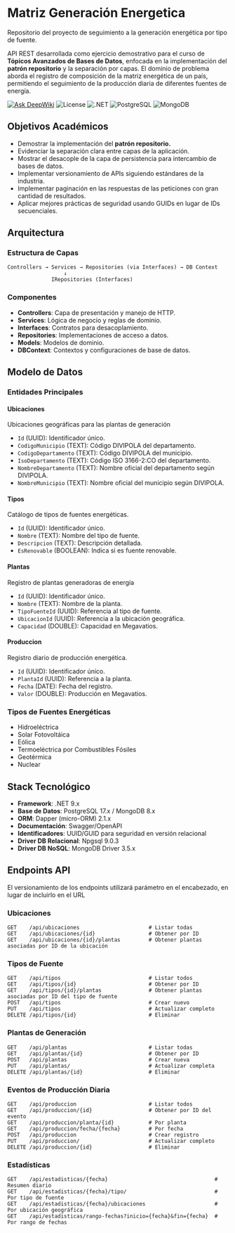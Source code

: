 # Matriz Generación Energetica

Repositorio del proyecto de seguimiento a la generación energética por tipo de fuente.

API REST desarrollada como ejercicio demostrativo para el curso de **Tópicos Avanzados de Bases de Datos**, enfocada en la implementación del **patrón repositorio** y la separación por capas. El dominio de problema aborda el registro de composición de la matriz energética de un país, permitiendo el seguimiento de la producción diaria de diferentes fuentes de energía.

[![Ask DeepWiki](https://deepwiki.com/badge.svg)](https://deepwiki.com/jdrodas/MatrizGeneracionEnergetica)
![License](https://img.shields.io/badge/license-Academic-orange)
![.NET](https://img.shields.io/badge/.NET-9.0-purple)
![PostgreSQL](https://img.shields.io/badge/database-postgreSQL-blue)
![MongoDB](https://img.shields.io/badge/database-mongoDB-green)

## Objetivos Académicos

- Demostrar la implementación del **patrón repositorio.**
- Evidenciar la separación clara entre capas de la aplicación.
- Mostrar el desacople de la capa de persistencia para intercambio de bases de datos.
- Implementar versionamiento de APIs siguiendo estándares de la industria.
- Implementar paginación en las respuestas de las peticiones con gran cantidad de resultados.
- Aplicar mejores prácticas de seguridad usando GUIDs en lugar de IDs secuenciales.

## Arquitectura

### Estructura de Capas

```
Controllers → Services → Repositories (via Interfaces) → DB Context
                  ↓
              IRepositories (Interfaces)
```

### Componentes

- **Controllers**: Capa de presentación y manejo de HTTP.
- **Services**: Lógica de negocio y reglas de dominio.
- **Interfaces**: Contratos para desacoplamiento.
- **Repositories**: Implementaciones de acceso a datos.
- **Models**: Modelos de dominio.
- **DBContext**: Contextos y configuraciones de base de datos.

## Modelo de Datos

### Entidades Principales

#### Ubicaciones

Ubicaciones geográficas para las plantas de generación

- `Id` (UUID): Identificador único.
- `CodigoMunicipio` (TEXT): Código DIVIPOLA del departamento.
- `CodigoDepartamento` (TEXT): Código DIVIPOLA del municipio.
- `IsoDepartamento` (TEXT): Código ISO 3166-2:CO del departamento.
- `NombreDepartamento` (TEXT): Nombre oficial del departamento según DIVIPOLA.
- `NombreMunicipio` (TEXT): Nombre oficial del municipio según DIVIPOLA.

#### Tipos

Catálogo de tipos de fuentes energéticas.

- `Id` (UUID): Identificador único.
- `Nombre` (TEXT): Nombre del tipo de fuente.
- `Descripcion` (TEXT): Descripción detallada.
- `EsRenovable` (BOOLEAN): Indica si es fuente renovable.

#### Plantas

Registro de plantas generadoras de energía

- `Id` (UUID): Identificador único.
- `Nombre` (TEXT): Nombre de la planta.
- `TipoFuenteId` (UUID): Referencia al tipo de fuente.
- `UbicacionId` (UUID): Referencia a la ubicación geográfica.
- `Capacidad` (DOUBLE): Capacidad en Megavatios.

#### Produccion

Registro diario de producción energética.

- `Id` (UUID): Identificador único.
- `PlantaId` (UUID): Referencia a la planta.
- `Fecha` (DATE): Fecha del registro.
- `Valor` (DOUBLE): Producción en Megavatios.

### Tipos de Fuentes Energéticas

- Hidroeléctrica
- Solar Fotovoltáica
- Eólica
- Termoeléctrica por Combustibles Fósiles
- Geotérmica
- Nuclear

## Stack Tecnológico

- **Framework**: .NET 9.x
- **Base de Datos**: PostgreSQL 17.x / MongoDB 8.x
- **ORM**: Dapper (micro-ORM) 2.1.x
- **Documentación**: Swagger/OpenAPI
- **Identificadores**: UUID/GUID para seguridad en versión relacional
- **Driver DB Relacional**: Npgsql 9.0.3
- **Driver DB NoSQL**: MongoDB Driver 3.5.x


## Endpoints API

El versionamiento de los endpoints utilizará parámetro en el encabezado, en lugar de incluirlo en el URL

### Ubicaciones

```http
GET    /api/ubicaciones                      # Listar todas
GET    /api/ubicaciones/{id}                 # Obtener por ID
GET    /api/ubicaciones/{id}/plantas         # Obtener plantas asociadas por ID de la ubicación
```

### Tipos de Fuente

```http
GET    /api/tipos                            # Listar todos
GET    /api/tipos/{id}                       # Obtener por ID
GET    /api/tipos/{id}/plantas               # Obtener plantas asociadas por ID del tipo de fuente
POST   /api/tipos                            # Crear nuevo
PUT    /api/tipos                            # Actualizar completo
DELETE /api/tipos/{id}                       # Eliminar
```

### Plantas de Generación

```http
GET    /api/plantas                          # Listar todas
GET    /api/plantas/{id}                     # Obtener por ID
POST   /api/plantas                          # Crear nueva
PUT    /api/plantas/                         # Actualizar completa
DELETE /api/plantas/{id}                     # Eliminar
```

### Eventos de Producción Diaria

```http
GET    /api/produccion                       # Listar todos
GET    /api/produccion/{id}                  # Obtener por ID del evento
GET    /api/produccion/planta/{id}           # Por planta
GET    /api/produccion/fecha/{fecha}         # Por fecha
POST   /api/produccion                       # Crear registro
PUT    /api/produccion/                      # Actualizar completo
DELETE /api/produccion/{id}                  # Eliminar
```

### Estadísticas

```http
GET    /api/estadisticas/{fecha}                                  # Resumen diario
GET    /api/estadisticas/{fecha}/tipo/                            # Por tipo de fuente
GET    /api/estadisticas/{fecha}/ubicaciones                      # Por ubicación geográfica
GET    /api/estadisticas/rango-fechas?inicio={fecha}&fin={fecha}  # Por rango de fechas
```
